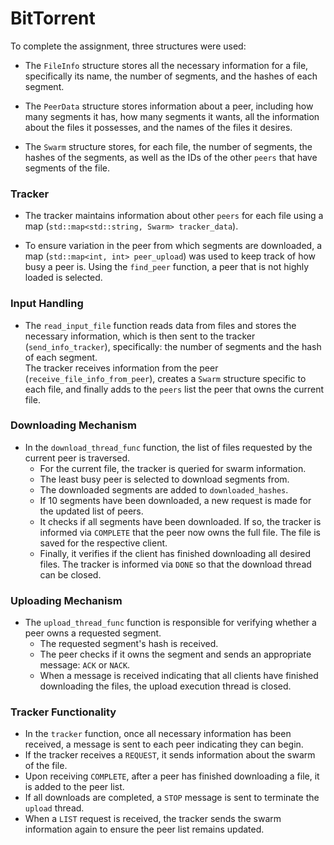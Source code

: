# BitTorrent
To complete the assignment, three structures were used:

- The `FileInfo` structure stores all the necessary information for a file, specifically its name, the number of segments, and the hashes of each segment.

- The `PeerData` structure stores information about a peer, including how many segments it has, how many segments it wants, all the information about the files it possesses, and the names of the files it desires.

- The `Swarm` structure stores, for each file, the number of segments, the hashes of the segments, as well as the IDs of the other `peers` that have segments of the file.

### Tracker
- The tracker maintains information about other `peers` for each file using a map (`std::map<std::string, Swarm> tracker_data`).

- To ensure variation in the peer from which segments are downloaded, a map (`std::map<int, int> peer_upload`) was used to keep track of how busy a peer is. Using the `find_peer` function, a peer that is not highly loaded is selected.

### Input Handling
- The `read_input_file` function reads data from files and stores the necessary information, which is then sent to the tracker (`send_info_tracker`), specifically: the number of segments and the hash of each segment.  
The tracker receives information from the peer (`receive_file_info_from_peer`), creates a `Swarm` structure specific to each file, and finally adds to the `peers` list the peer that owns the current file.

### Downloading Mechanism
- In the `download_thread_func` function, the list of files requested by the current peer is traversed.  
  - For the current file, the tracker is queried for swarm information.  
  - The least busy peer is selected to download segments from.  
  - The downloaded segments are added to `downloaded_hashes`.  
  - If 10 segments have been downloaded, a new request is made for the updated list of peers.  
  - It checks if all segments have been downloaded. If so, the tracker is informed via `COMPLETE` that the peer now owns the full file. The file is saved for the respective client.  
  - Finally, it verifies if the client has finished downloading all desired files. The tracker is informed via `DONE` so that the download thread can be closed.

### Uploading Mechanism
- The `upload_thread_func` function is responsible for verifying whether a peer owns a requested segment.  
  - The requested segment's hash is received.  
  - The peer checks if it owns the segment and sends an appropriate message: `ACK` or `NACK`.  
  - When a message is received indicating that all clients have finished downloading the files, the upload execution thread is closed.

### Tracker Functionality
- In the `tracker` function, once all necessary information has been received, a message is sent to each peer indicating they can begin.  
- If the tracker receives a `REQUEST`, it sends information about the swarm of the file.  
- Upon receiving `COMPLETE`, after a peer has finished downloading a file, it is added to the peer list.  
- If all downloads are completed, a `STOP` message is sent to terminate the `upload` thread.  
- When a `LIST` request is received, the tracker sends the swarm information again to ensure the peer list remains updated.
